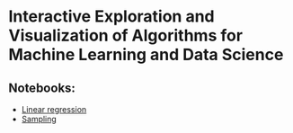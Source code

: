 # Interactive Exploration and Visualization of Algorithms for Machine Learning and Data Science

## Notebooks:
* [Linear regression](notebooks/LinearRegression.ipynb)
* [Sampling](notebooks/Sampling_Index.ipynb)